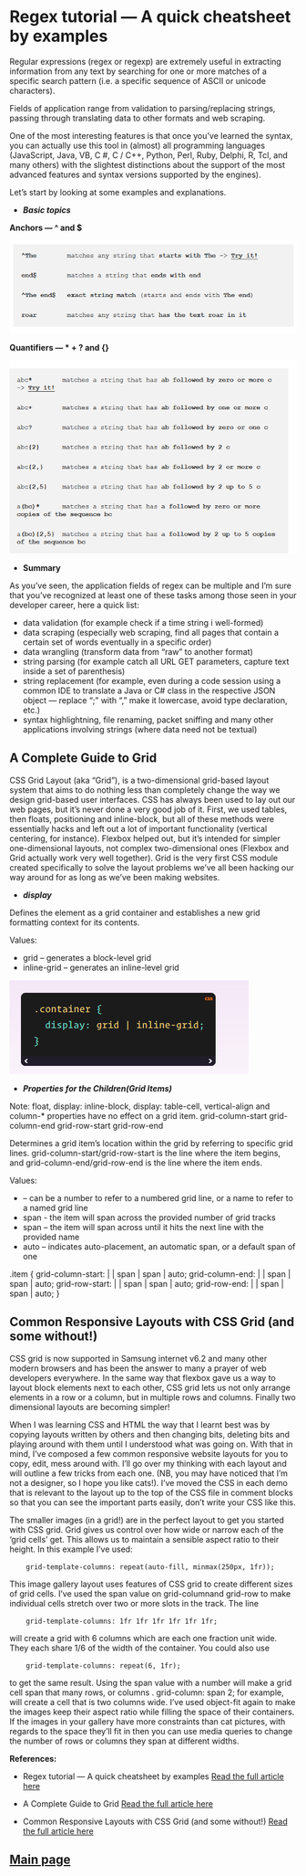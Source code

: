 # Regex tutorial — A quick cheatsheet by examples

Regular expressions (regex or regexp) are extremely useful in extracting information from any text by searching for one or more matches of a specific search pattern (i.e. a specific sequence of ASCII or unicode characters).

Fields of application range from validation to parsing/replacing strings, passing through translating data to other formats and web scraping.

One of the most interesting features is that once you’ve learned the syntax, you can actually use this tool in (almost) all programming languages ​​(JavaScript, Java, VB, C #, C / C++, Python, Perl, Ruby, Delphi, R, Tcl, and many others) with the slightest distinctions about the support of the most advanced features and syntax versions supported by the engines).

Let’s start by looking at some examples and explanations.

- ***Basic topics***

**Anchors — ^ and $**

![Regex](../301classes/Images301/regex1.png)

**Quantifiers — * + ? and {}**

![Regex](../301classes/Images301/regex2.png)

- **Summary**

As you’ve seen, the application fields of regex can be multiple and I’m sure that you’ve recognized at least one of these tasks among those seen in your developer career, here a quick list:

- data validation (for example check if a time string i well-formed)
- data scraping (especially web scraping, find all pages that contain a certain set of words eventually in a specific order)
- data wrangling (transform data from “raw” to another format)
- string parsing (for example catch all URL GET parameters, capture text inside a set of parenthesis)
- string replacement (for example, even during a code session using a common IDE to translate a Java or C# class in the respective JSON object — replace “;” with “,” make it lowercase, avoid type declaration, etc.)
- syntax highlightning, file renaming, packet sniffing and many other applications involving strings (where data need not be textual)

## A Complete Guide to Grid

CSS Grid Layout (aka “Grid”), is a two-dimensional grid-based layout system that aims to do nothing less than completely change the way we design grid-based user interfaces. CSS has always been used to lay out our web pages, but it’s never done a very good job of it. First, we used tables, then floats, positioning and inline-block, but all of these methods were essentially hacks and left out a lot of important functionality (vertical centering, for instance). Flexbox helped out, but it’s intended for simpler one-dimensional layouts, not complex two-dimensional ones (Flexbox and Grid actually work very well together). Grid is the very first CSS module created specifically to solve the layout problems we’ve all been hacking our way around for as long as we’ve been making websites.

- ***display***

Defines the element as a grid container and establishes a new grid formatting context for its contents.

Values:

- grid – generates a block-level grid
- inline-grid – generates an inline-level grid

![Regex](./301classes/Images301/grid1.png)

- ***Properties for the Children(Grid Items)***

Note:
float, display: inline-block, display: table-cell, vertical-align and column-* properties have no effect on a grid item.
grid-column-start
grid-column-end
grid-row-start
grid-row-end

Determines a grid item’s location within the grid by referring to specific grid lines. grid-column-start/grid-row-start is the line where the item begins, and grid-column-end/grid-row-end is the line where the item ends.

Values:

- <line> – can be a number to refer to a numbered grid line, or a name to refer to a named grid line
- span <number> - the item will span across the provided number of grid tracks
- span <name> – the item will span across until it hits the next line with the provided name
- auto – indicates auto-placement, an automatic span, or a default span of one

 .item {
  grid-column-start: <number> | <name> | span <number> | span <name> | auto;
  grid-column-end: <number> | <name> | span <number> | span <name> | auto;
  grid-row-start: <number> | <name> | span <number> | span <name> | auto;
  grid-row-end: <number> | <name> | span <number> | span <name> | auto;
}

## Common Responsive Layouts with CSS Grid (and some without!)

CSS grid is now supported in Samsung internet v6.2 and many other modern browsers and has been the answer to many a prayer of web developers everywhere. In the same way that flexbox gave us a way to layout block elements next to each other, CSS grid lets us not only arrange elements in a row or a column, but in multiple rows and columns. Finally two dimensional layouts are becoming simpler!

When I was learning CSS and HTML the way that I learnt best was by copying layouts written by others and then changing bits, deleting bits and playing around with them until I understood what was going on. With that in mind, I’ve composed a few common responsive website layouts for you to copy, edit, mess around with. I’ll go over my thinking with each layout and will outline a few tricks from each one. (NB, you may have noticed that I’m not a designer, so I hope you like cats!). I’ve moved the CSS in each demo that is relevant to the layout up to the top of the CSS file in comment blocks so that you can see the important parts easily, don’t write your CSS like this.

The smaller images (in a grid!) are in the perfect layout to get you started with CSS grid. Grid gives us control over how wide or narrow each of the ‘grid cells’ get. This allows us to maintain a sensible aspect ratio to their height. In this example I’ve used:

        grid-template-columns: repeat(auto-fill, minmax(250px, 1fr));

This image gallery layout uses features of CSS grid to create different sizes of grid cells. I’ve used the span value on grid-columnand grid-row to make individual cells stretch over two or more slots in the track. The line

        grid-template-columns: 1fr 1fr 1fr 1fr 1fr 1fr;

will create a grid with 6 columns which are each one fraction unit wide. They each share 1/6 of the width of the container. You could also use

        grid-template-columns: repeat(6, 1fr);

to get the same result. Using the span value with a number will make a grid cell span that many rows, or columns . grid-column: span 2; for example, will create a cell that is two columns wide. I’ve used object-fit again to make the images keep their aspect ratio while filling the space of their containers. If the images in your gallery have more constraints than cat pictures, with regards to the space they’ll fit in then you can use media queries to change the number of rows or columns they span at different widths.

**References:**

- Regex tutorial — A quick cheatsheet by examples [Read the full article here](https://medium.com/factory-mind/regex-tutorial-a-simple-cheatsheet-by-examples-649dc1c3f285)

- A Complete Guide to Grid  [Read the full article here](https://css-tricks.com/snippets/css/complete-guide-grid/)

- Common Responsive Layouts with CSS Grid (and some without!) [Read the full article here](https://medium.com/samsung-internet-dev/common-responsive-layouts-with-css-grid-and-some-without-245a862f48df)

## [Main page](https://amjadmesmar.github.io/reading-notes/)
